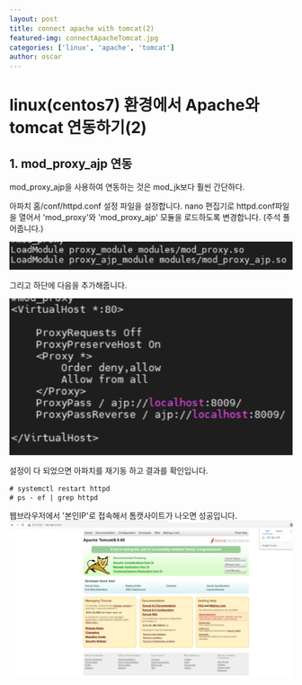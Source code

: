 ```yaml
---
layout: post
title: connect apache with tomcat(2)
featured-img: connectApacheTomcat.jpg
categories: ['linux', 'apache', 'tomcat']
author: oscar
---
```


# linux(centos7) 환경에서 Apache와 tomcat 연동하기(2)

## 1. mod_proxy_ajp 연동

mod_proxy_ajp을 사용하여 연동하는 것은 mod_jk보다 훨씬 간단하다.

아파치 홈/conf/httpd.conf 설정 파일을 설정합니다. nano 편집기로 httpd.conf파일을 열어서 'mod_proxy'와 'mod_proxy_ajp' 모듈을 로드하도록 변경합니다. (주석 풀어줍니다.)
  
![mod_proxy1](../image/oscar/2021-04-30_mod_proxy/1.png)
  
그리고 하단에 다음을 추가해줍니다.
  
![mod_proxy2](../image/oscar/2021-04-30_mod_proxy/2.png)


설정이 다 되었으면 아파치를 재기동 하고 결과를 확인입니다.
```
# systemctl restart httpd
# ps - ef | grep httpd
```

웹브라우저에서 '본인IP'로 접속해서 톰캣사이트가 나오면 성공입니다.
![mod_jk6](../image/oscar/2021-04-30_mod_jk/6.png)


